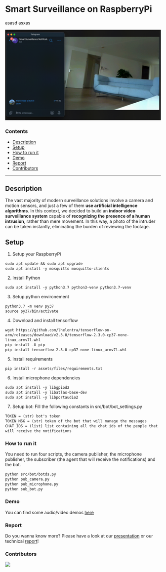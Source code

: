 # Smart Surveillance on RaspberryPi
asasd
asxas
<p align="center">
  <img src="assets/readme_utils/human_detection.gif">
</p>

### Contents
- [Description](#description)
- [Setup](#setup)
- [How to run it](#howtorun)
- [Demo](#demo)
- [Report](#report)
- [Contributors](#contributors)

---

<a name="description"/>

## Description
The vast majority of modern surveillance solutions involve a camera and motion sensors, and just a few of them **use artificial intelligence algorithms**. In this context, we decided to build an **indoor video surveillance system** capable of **recognizing the presence of a human intrusion**, rather than mere movement. In this way, a photo of the intruder can be taken instantly, eliminating the burden of reviewing the footage.

<a name="setup"/>

## Setup

1. Setup your RaspberryPi
  ```shell
sudo apt update && sudo apt upgrade
sudo apt install -y mosquitto mosquitto-clients
  ```
2. Install Python
```shell
sudo apt install -y python3.7 python3-venv python3.7-venv
```

3. Setup python environement
```shell
python3.7 -m venv py37
source py37/bin/activate
```

4. Download and install tensorflow
```shell
wget https://github.com/lhelontra/tensorflow-on-arm/releases/download/v2.3.0/tensorflow-2.3.0-cp37-none-linux_armv7l.whl
pip install -U pip
pip install tensorflow-2.3.0-cp37-none-linux_armv7l.whl
```

5. Install requirements
```shell
pip install -r assets/files/requirements.txt
```

6. Install microphone dependencies
```
sudo apt install -y libgpiod2
sudo apt install -y libatlas-base-dev
sudo apt install -y libportaudio2
```

7. Setup bot: Fill the following constants in src/bot/bot_settings.py
```
TOKEN = (str) bot's token
TOKEN_MSG = (str) token of the bot that will manage the messages
CHAT_IDS = (list) list containing all the chat ids of the people that will receive the notifications
```

<a name="howtorun"/>

### How to run it

You need to run four scripts, the camera publisher, the microphone publisher, the subscriber (the agent that will receive the notifications) and the bot.

```
python src/bot/botds.py
python pub_camera.py
python pub_microphone.py
python sub_bot.py

```


<a name="demo" />

### Demo

You can find some audio/video demos [here](assets/readme_utils)



<a name="Report" />


### Report


Do you wanna know more? Please have a look at our [presentation](https://github.com/francescodisalvo05/smart-surveillance-raspberrypi/blob/main/assets/files/Slides_SSSRP.pdf) or our technical [report](https://github.com/francescodisalvo05/smart-surveillance-raspberrypi/blob/main/assets/files/Smart_Surveillance_System_on_Raspberry_Pi.pdf)!


<a name="contributors" />

### Contributors

<a href="https://github.com/francescodisalvo05/smart-surveillance-raspberrypi/graphs/contributors">
  <img src="https://contrib.rocks/image?repo=francescodisalvo05/smart-surveillance-raspberrypi" />
</a>

